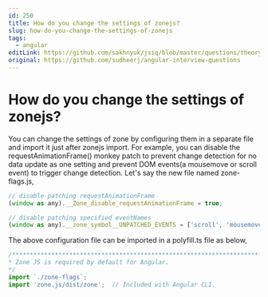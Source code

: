 ```yaml
---
id: 250
title: How do you change the settings of zonejs?
slug: how-do-you-change-the-settings-of-zonejs
tags:
  - angular
editLink: https://github.com/sakhnyuk/jsiq/blob/master/questions/theory/angular/250.md
original: https://github.com/sudheerj/angular-interview-questions
---
```


# How do you change the settings of zonejs?

You can change the settings of zone by configuring them in a separate file and import it just after zonejs import. For example, you can disable the requestAnimationFrame() monkey patch to prevent change detection for no data update as one setting and prevent DOM events(a mousemove or scroll event) to trigger change detection. Let's say the new file named zone-flags.js,

```js
// disable patching requestAnimationFrame
(window as any).__Zone_disable_requestAnimationFrame = true;

// disable patching specified eventNames
(window as any).__zone_symbol__UNPATCHED_EVENTS = ['scroll', 'mousemove'];
```

The above configuration file can be imported in a polyfill.ts file as below,

```js
/***************************************************************************************************
* Zone JS is required by default for Angular.
*/
import `./zone-flags`;
import 'zone.js/dist/zone';  // Included with Angular CLI.
```